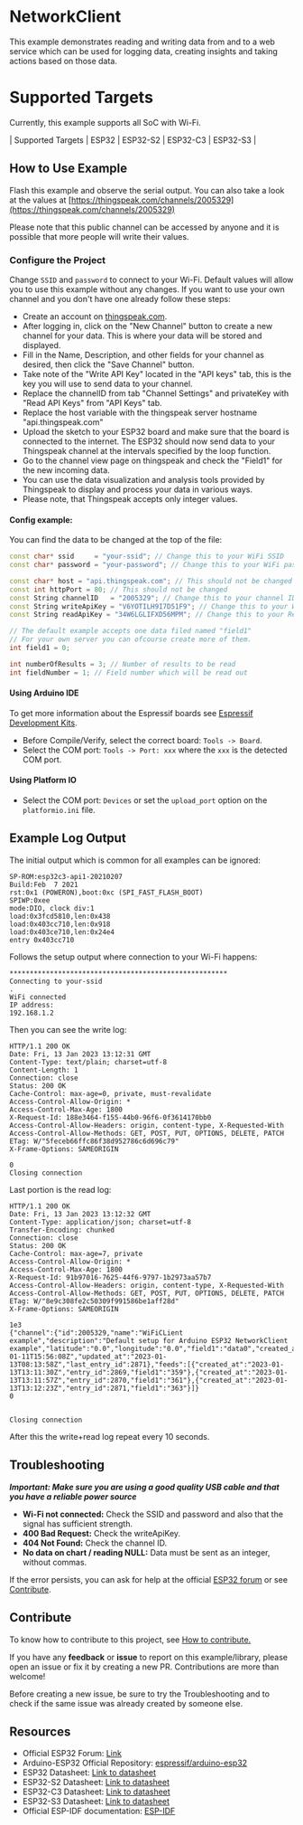 # NetworkClient

This example demonstrates reading and writing data from and to a web service which can be used for logging data, creating insights and taking actions based on those data.

# Supported Targets

Currently, this example supports all SoC with Wi-Fi.


| Supported Targets | ESP32 | ESP32-S2 | ESP32-C3 | ESP32-S3 |


## How to Use Example

Flash this example and observe the serial output. You can also take a look at the values at [https://thingspeak.com/channels/2005329](https://thingspeak.com/channels/2005329)

Please note that this public channel can be accessed by anyone and it is possible that more people will write their values.

### Configure the Project

Change `SSID` and `password` to connect to your Wi-Fi.
Default values will allow you to use this example without any changes. If you want to use your own channel and you don't have one already follow these steps:

* Create an account on [thingspeak.com](https://www.thingspeak.com).
* After logging in, click on the "New Channel" button to create a new channel for your data. This is where your data will be stored and displayed.
* Fill in the Name, Description, and other fields for your channel as desired, then click the "Save Channel" button.
* Take note of the "Write API Key" located in the "API keys" tab, this is the key you will use to send data to your channel.
* Replace the channelID from tab "Channel Settings" and privateKey with "Read API Keys" from "API Keys" tab.
* Replace the host variable with the thingspeak server hostname "api.thingspeak.com"
* Upload the sketch to your ESP32 board and make sure that the board is connected to the internet. The ESP32 should now send data to your Thingspeak channel at the intervals specified by the loop function.
* Go to the channel view page on thingspeak and check the "Field1" for the new incoming data.
* You can use the data visualization and analysis tools provided by Thingspeak to display and process your data in various ways.
* Please note, that Thingspeak accepts only integer values.

#### Config example:

You can find the data to be changed at the top of the file:

```cpp
const char* ssid     = "your-ssid"; // Change this to your WiFi SSID
const char* password = "your-password"; // Change this to your WiFi password

const char* host = "api.thingspeak.com"; // This should not be changed
const int httpPort = 80; // This should not be changed
const String channelID   = "2005329"; // Change this to your channel ID
const String writeApiKey = "V6YOTILH9I7D51F9"; // Change this to your Write API key
const String readApiKey = "34W6LGLIFXD56MPM"; // Change this to your Read API key

// The default example accepts one data filed named "field1"
// For your own server you can ofcourse create more of them.
int field1 = 0;

int numberOfResults = 3; // Number of results to be read
int fieldNumber = 1; // Field number which will be read out
```

#### Using Arduino IDE

To get more information about the Espressif boards see [Espressif Development Kits](https://www.espressif.com/en/products/devkits).

* Before Compile/Verify, select the correct board: `Tools -> Board`.
* Select the COM port: `Tools -> Port: xxx` where the `xxx` is the detected COM port.

#### Using Platform IO

* Select the COM port: `Devices` or set the `upload_port` option on the `platformio.ini` file.

## Example Log Output

The initial output which is common for all examples can be ignored:
```
SP-ROM:esp32c3-api1-20210207
Build:Feb  7 2021
rst:0x1 (POWERON),boot:0xc (SPI_FAST_FLASH_BOOT)
SPIWP:0xee
mode:DIO, clock div:1
load:0x3fcd5810,len:0x438
load:0x403cc710,len:0x918
load:0x403ce710,len:0x24e4
entry 0x403cc710
```
Follows the setup output where connection to your Wi-Fi happens:
```
******************************************************
Connecting to your-ssid
.
WiFi connected
IP address:
192.168.1.2
```
Then you can see the write log:
```
HTTP/1.1 200 OK
Date: Fri, 13 Jan 2023 13:12:31 GMT
Content-Type: text/plain; charset=utf-8
Content-Length: 1
Connection: close
Status: 200 OK
Cache-Control: max-age=0, private, must-revalidate
Access-Control-Allow-Origin: *
Access-Control-Max-Age: 1800
X-Request-Id: 188e3464-f155-44b0-96f6-0f3614170bb0
Access-Control-Allow-Headers: origin, content-type, X-Requested-With
Access-Control-Allow-Methods: GET, POST, PUT, OPTIONS, DELETE, PATCH
ETag: W/"5feceb66ffc86f38d952786c6d696c79"
X-Frame-Options: SAMEORIGIN

0
Closing connection
```
Last portion is the read log:
```
HTTP/1.1 200 OK
Date: Fri, 13 Jan 2023 13:12:32 GMT
Content-Type: application/json; charset=utf-8
Transfer-Encoding: chunked
Connection: close
Status: 200 OK
Cache-Control: max-age=7, private
Access-Control-Allow-Origin: *
Access-Control-Max-Age: 1800
X-Request-Id: 91b97016-7625-44f6-9797-1b2973aa57b7
Access-Control-Allow-Headers: origin, content-type, X-Requested-With
Access-Control-Allow-Methods: GET, POST, PUT, OPTIONS, DELETE, PATCH
ETag: W/"8e9c308fe2c50309f991586be1aff28d"
X-Frame-Options: SAMEORIGIN

1e3
{"channel":{"id":2005329,"name":"WiFiCLient example","description":"Default setup for Arduino ESP32 NetworkClient example","latitude":"0.0","longitude":"0.0","field1":"data0","created_at":"2023-01-11T15:56:08Z","updated_at":"2023-01-13T08:13:58Z","last_entry_id":2871},"feeds":[{"created_at":"2023-01-13T13:11:30Z","entry_id":2869,"field1":"359"},{"created_at":"2023-01-13T13:11:57Z","entry_id":2870,"field1":"361"},{"created_at":"2023-01-13T13:12:23Z","entry_id":2871,"field1":"363"}]}
0


Closing connection
```
After this the write+read log repeat every 10 seconds.


## Troubleshooting

***Important: Make sure you are using a good quality USB cable and that you have a reliable power source***

* **Wi-Fi not connected:** Check the SSID and password and also that the signal has sufficient strength.
* **400 Bad Request:** Check the writeApiKey.
* **404 Not Found:** Check the channel ID.
* **No data on chart / reading NULL:** Data must be sent as an integer, without commas.

If the error persists, you can ask for help at the official [ESP32 forum](https://esp32.com) or see [Contribute](#contribute).

## Contribute

To know how to contribute to this project, see [How to contribute.](https://github.com/espressif/arduino-esp32/blob/master/CONTRIBUTING.rst)

If you have any **feedback** or **issue** to report on this example/library, please open an issue or fix it by creating a new PR. Contributions are more than welcome!

Before creating a new issue, be sure to try the Troubleshooting and to check if the same issue was already created by someone else.

## Resources

* Official ESP32 Forum: [Link](https://esp32.com)
* Arduino-ESP32 Official Repository: [espressif/arduino-esp32](https://github.com/espressif/arduino-esp32)
* ESP32 Datasheet: [Link to datasheet](https://www.espressif.com/sites/default/files/documentation/esp32_datasheet_en.pdf)
* ESP32-S2 Datasheet: [Link to datasheet](https://www.espressif.com/sites/default/files/documentation/esp32-s2_datasheet_en.pdf)
* ESP32-C3 Datasheet: [Link to datasheet](https://www.espressif.com/sites/default/files/documentation/esp32-c3_datasheet_en.pdf)
* ESP32-S3 Datasheet: [Link to datasheet](https://www.espressif.com/sites/default/files/documentation/esp32-s3_datasheet_en.pdf)
* Official ESP-IDF documentation: [ESP-IDF](https://idf.espressif.com)
